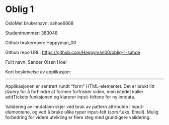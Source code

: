 Oblig 1
========
OsloMet brukernavn: sahoe6668

Studentnummer: 383048

Github brukernavn: Happyman_00

Github repo URL: https://github.com/Happyman00/oblig-1-sahoe

Fullt navn: Sander Olsen Hoel

Kort beskrivelse av applikasjon:
___
Applikasjonen er sentrert rundt "form" HTML-elementet. 
Det er brukt litt jQuery for å forhindre at formen forfrisker siden, men istedet kaller addTickets funksjonen og klarerer input-feltene for ny inndata.

Validering av inndataen skjer ved bruk av pattern attributen i input-elementene, og ved å bruke ulike typer input-felt (som f.eks. Email). Mulig forbedring for videre utvikling er flere steg med grundigere validering.
